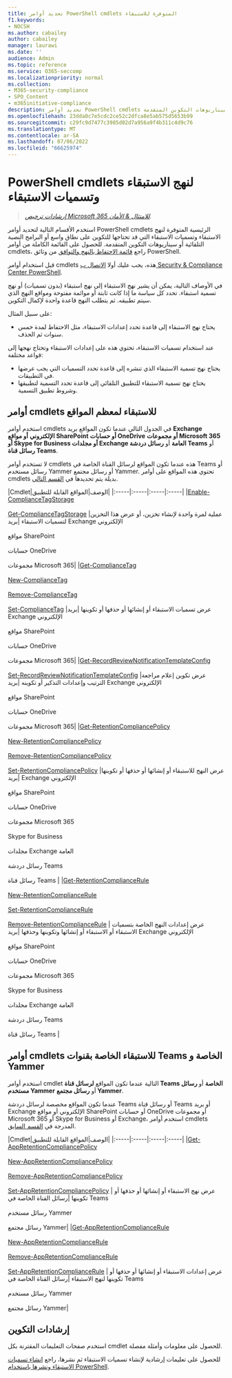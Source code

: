 ```yaml
---
title: تحديد أوامر PowerShell cmdlets المتوفرة للاستبقاء
f1.keywords:
- NOCSH
ms.author: cabailey
author: cabailey
manager: laurawi
ms.date: ''
audience: Admin
ms.topic: reference
ms.service: O365-seccomp
ms.localizationpriority: normal
ms.collection:
- M365-security-compliance
- SPO_Content
- m365initiative-compliance
description: تحديد أوامر PowerShell cmdlets للاستبقاء التي تدعم التكوين على نطاق واسع، أو التنفيذ التلقائي، أو قد تكون مطلوبة لسيناريوهات التكوين المتقدمة.
ms.openlocfilehash: 23dda0c7e5cdc2ce52c2dfca8e5ab575d5653b99
ms.sourcegitcommit: c29fc9d7477c3985d02d7a956a9f4b311c4d9c76
ms.translationtype: MT
ms.contentlocale: ar-SA
ms.lasthandoff: 07/06/2022
ms.locfileid: "66625974"
---
```

# <a name="powershell-cmdlets-for-retention-policies-and-retention-labels"></a>PowerShell cmdlets لنهج الاستبقاء وتسميات الاستبقاء

>*[إرشادات ترخيص Microsoft 365 للامتثال & الأمان](/office365/servicedescriptions/microsoft-365-service-descriptions/microsoft-365-tenantlevel-services-licensing-guidance/microsoft-365-security-compliance-licensing-guidance).*

استخدم الأقسام التالية لتحديد أوامر PowerShell cmdlets الرئيسية المتوفرة لنهج الاستبقاء وتسميات الاستبقاء التي قد تحتاجها للتكوين على نطاق واسع أو البرامج النصية التلقائية أو سيناريوهات التكوين المتقدمة. للحصول على القائمة الكاملة من أوامر cmdlets، راجع [قائمة الاحتفاظ بالنهج والتوافق](/powershell/module/exchange#policy-and-compliance-retention) من وثائق PowerShell.

قبل استخدام أوامر cmdlets هذه، يجب عليك أولا [الاتصال ب Security & Compliance Center PowerShell](/powershell/exchange/connect-to-scc-powershell).

في الأوصاف التالية، يمكن أن يشير نهج الاستبقاء إلى نهج استبقاء (بدون تسميات) أو نهج تسمية استبقاء. تحدد كل سياسة ما إذا كانت ثابتة أو موائمة مفتوحة ومواقع النهج الذي سيتم تطبيقه. ثم يتطلب النهج قاعدة واحدة لإكمال التكوين.

على سبيل المثال:
- يحتاج نهج الاستبقاء إلى قاعدة تحدد إعدادات الاستبقاء، مثل الاحتفاظ لمدة خمس سنوات ثم الحذف.

عند استخدام تسميات الاستبقاء، تحتوي هذه على إعدادات الاستبقاء وتحتاج نهجها إلى قواعد مختلفة:
- يحتاج نهج تسمية الاستبقاء الذي تنشره إلى قاعدة تحدد التسميات التي يجب عرضها في التطبيقات.
- يحتاج نهج تسمية الاستبقاء للتطبيق التلقائي إلى قاعدة تحدد التسمية لتطبيقها وشروط تطبيق التسمية.

## <a name="retention-cmdlets-for-most-locations"></a>أوامر cmdlets للاستبقاء لمعظم المواقع

استخدم أوامر cmdlets في الجدول التالي عندما تكون المواقع بريد **Exchange الإلكتروني** **أو مواقع SharePoint** **أو حسابات OneDrive** **أو مجموعات Microsoft 365** **أو Skype for Business أو** **مجلدات Exchange العامة** أو **رسائل دردشة Teams** أو **رسائل قناة Teams**.

لا تستخدم أوامر cmdlets هذه عندما تكون المواقع لرسائل القناة الخاصة في Teams أو رسائل مستخدم Yammer أو رسائل مجتمع Yammer. تحتوي هذه المواقع على أوامر cmdlets بديلة يتم تحديدها في [القسم التالي](#retention-cmdlets-specific-to-teams-private-channels-and-yammer).

|Cmdlet|الوصف|المواقع القابلة للتطبيق|
|:-----|:-----|:-----|:-----|
|[Enable-ComplianceTagStorage](/powershell/module/exchange/enable-compliancetagstorage) <br /><br /> [Get-ComplianceTagStorage](/powershell/module/exchange/enable-compliancetagstorage) |عملية لمرة واحدة لإنشاء تخزين، أو عرض هذا التخزين لتسميات الاستبقاء |بريد Exchange الإلكتروني <br /><br />مواقع SharePoint <br /><br /> حسابات OneDrive <br /><br /> مجموعات Microsoft 365|
|[Get-ComplianceTag](/powershell/module/exchange/get-compliancetag)<br /><br> [New-ComplianceTag](/powershell/module/exchange/new-compliancetag) <br /><br> [Remove-ComplianceTag](/powershell/module/exchange/remove-compliancetag) <br /><br> [Set-ComplianceTag](/powershell/module/exchange/set-compliancetag) |عرض تسميات الاستبقاء أو إنشائها أو حذفها أو تكوينها |بريد Exchange الإلكتروني <br /><br /> مواقع SharePoint <br /><br /> حسابات OneDrive<br /><br /> مجموعات Microsoft 365|
|[Get-RecordReviewNotificationTemplateConfig](/powershell/module/exchange/get-recordreviewnotificationtemplateconfig) <br /><br /> [Set-RecordReviewNotificationTemplateConfig](/powershell/module/exchange/remove-retentioncompliancepolicy)  |عرض تكوين إعلام مراجعة الترتيب وإعدادات التذكير أو تكوينه |بريد Exchange الإلكتروني <br /><br /> مواقع SharePoint <br /><br /> حسابات OneDrive <br /><br /> مجموعات Microsoft 365|
|[Get-RetentionCompliancePolicy](/powershell/module/exchange/get-retentioncompliancepolicy) <br /><br /> [New-RetentionCompliancePolicy](/powershell/module/exchange/new-retentioncompliancepolicy) <br /><br /> [Remove-RetentionCompliancePolicy](/powershell/module/exchange/remove-retentioncompliancepolicy) <br /><br /> [Set-RetentionCompliancePolicy](/powershell/module/exchange/set-retentioncompliancepolicy) |عرض النهج للاستبقاء أو إنشائها أو حذفها أو تكوينها |بريد Exchange الإلكتروني <br /><br /> مواقع SharePoint <br /><br /> حسابات OneDrive<br /><br /> مجموعات Microsoft 365 <br /><br /> Skype for Business <br /><br /> مجلدات Exchange العامة <br /><br /> رسائل دردشة Teams <br /><br /> رسائل قناة Teams |
|[Get-RetentionComplianceRule](/powershell/module/exchange/get-retentioncompliancepolicy) <br /><br /> [New-RetentionComplianceRule](/powershell/module/exchange/get-retentioncompliancepolicy) <br /><br /> [Set-RetentionComplianceRule](/powershell/module/exchange/set-retentioncompliancerule) <br /><br /> [Remove-RetentionComplianceRule](/powershell/module/exchange/remove-retentioncompliancerule)  | عرض إعدادات النهج الخاصة بتسميات الاستبقاء أو الاستبقاء أو إنشائها وتكوينها وحذفها |بريد Exchange الإلكتروني <br /><br /> مواقع SharePoint <br /><br /> حسابات OneDrive <br /><br /> مجموعات Microsoft 365 <br /><br /> Skype for Business <br /><br /> مجلدات Exchange العامة <br /><br /> رسائل دردشة Teams <br /><br /> رسائل قناة Teams |

## <a name="retention-cmdlets-specific-to-teams-private-channels-and-yammer"></a>أوامر cmdlets للاستبقاء الخاصة بقنوات Teams الخاصة و Yammer

استخدم أوامر cmdlet التالية عندما تكون المواقع **لرسائل قناة Teams الخاصة** أو **رسائل مستخدم Yammer** أو **رسائل مجتمع Yammer**.

عندما تكون المواقع مخصصة لرسائل دردشة Teams أو رسائل قناة Teams أو بريد Exchange الإلكتروني أو مواقع SharePoint أو حسابات OneDrive أو مجموعات Microsoft 365 أو Skype for Business أو Exchange، استخدم أوامر cmdlets المدرجة في [القسم السابق](#retention-cmdlets-for-most-locations).

|Cmdlet|الوصف|المواقع القابلة للتطبيق|
|:-----|:-----|:-----|:-----|
|[Get-AppRetentionCompliancePolicy](/powershell/module/exchange/get-appretentioncompliancepolicy) <br /><br> [New-AppRetentionCompliancePolicy](/powershell/module/exchange/new-appretentioncompliancepolicy) <br /><br> [Remove-AppRetentionCompliancePolicy](/powershell/module/exchange/remove-appretentioncompliancepolicy) <br /><br> [Set-AppRetentionCompliancePolicy](/powershell/module/exchange/remove-appretentioncompliancepolicy) | عرض نهج الاستبقاء أو إنشائها أو حذفها أو تكوينها |رسائل القناة الخاصة في Teams <br /><br /> رسائل مستخدم Yammer <br /><br /> رسائل مجتمع Yammer|
|[Get-AppRetentionComplianceRule](/powershell/module/exchange/get-appretentioncompliancerule) <br /><br /> [New-AppRetentionComplianceRule](/powershell/module/exchange/new-appretentioncompliancerule) <br /><br /> [Remove-AppRetentionComplianceRule](/powershell/module/exchange/remove-appretentioncompliancerule) <br /><br /> [Set-AppRetentionComplianceRule](/powershell/module/exchange/remove-appretentioncompliancerule) | عرض إعدادات الاستبقاء أو إنشائها أو حذفها أو تكوينها لنهج الاستبقاء |رسائل القناة الخاصة في Teams <br /><br /> رسائل مستخدم Yammer <br /><br /> رسائل مجتمع Yammer|

## <a name="configuration-guidance"></a>إرشادات التكوين

استخدم صفحات التعليمات المقترنة بكل cmdlet للحصول على معلومات وأمثلة مفصلة.

للحصول على تعليمات إرشادية لإنشاء تسميات الاستبقاء ثم نشرها، راجع [إنشاء تسميات الاستبقاء ونشرها باستخدام PowerShell](bulk-create-publish-labels-using-powershell.md).